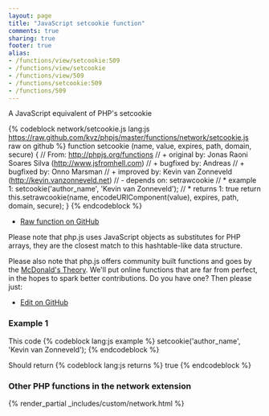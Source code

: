 ```yaml
---
layout: page
title: "JavaScript setcookie function"
comments: true
sharing: true
footer: true
alias:
- /functions/view/setcookie:509
- /functions/view/setcookie
- /functions/view/509
- /functions/setcookie:509
- /functions/509
---
```

<!-- Generated by Rakefile:build -->
A JavaScript equivalent of PHP's setcookie

{% codeblock network/setcookie.js lang:js https://raw.github.com/kvz/phpjs/master/functions/network/setcookie.js raw on github %}
function setcookie (name, value, expires, path, domain, secure) {
  // From: http://phpjs.org/functions
  // +   original by: Jonas Raoni Soares Silva (http://www.jsfromhell.com)
  // +   bugfixed by: Andreas
  // +   bugfixed by: Onno Marsman
  // +   improved by: Kevin van Zonneveld (http://kevin.vanzonneveld.net)
  // -    depends on: setrawcookie
  // *     example 1: setcookie('author_name', 'Kevin van Zonneveld');
  // *     returns 1: true
  return this.setrawcookie(name, encodeURIComponent(value), expires, path, domain, secure);
}
{% endcodeblock %}

 - [Raw function on GitHub](https://github.com/kvz/phpjs/blob/master/functions/network/setcookie.js)

Please note that php.js uses JavaScript objects as substitutes for PHP arrays, they are 
the closest match to this hashtable-like data structure. 

Please also note that php.js offers community built functions and goes by the 
[McDonald's Theory](https://medium.com/what-i-learned-building/9216e1c9da7d). We'll put online 
functions that are far from perfect, in the hopes to spark better contributions. 
Do you have one? Then please just: 

 - [Edit on GitHub](https://github.com/kvz/phpjs/edit/master/functions/network/setcookie.js)

### Example 1
This code
{% codeblock lang:js example %}
setcookie('author_name', 'Kevin van Zonneveld');
{% endcodeblock %}

Should return
{% codeblock lang:js returns %}
true
{% endcodeblock %}


### Other PHP functions in the network extension
{% render_partial _includes/custom/network.html %}
